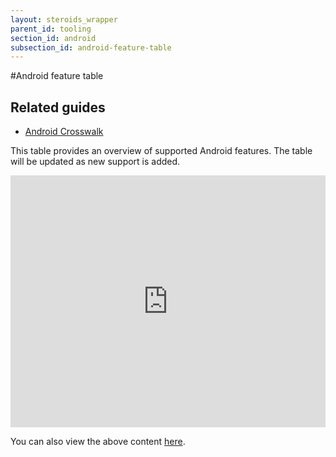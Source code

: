 ```yaml
---
layout: steroids_wrapper
parent_id: tooling
section_id: android
subsection_id: android-feature-table
---
```


<section class="docs-section" id="android-feature-table">
#Android feature table

## Related guides

- [Android Crosswalk][crosswalk-guide]

This table provides an overview of supported Android features. The table will be updated as new support is added.

<div style="position:relative;padding-bottom:80%;width:100%">
<embed src="https://docs.google.com/a/appgyverlabs.com/spreadsheets/d/1MjfSvJ324dyvcR4eTkQhm70MsZAnved-Vl2OnJVdN6k/pubhtml" style="position:absolute;top:0;left:0;width:100%;height:100%">
</div>

You can also view the above content [here][table-link].

</section>

[crosswalk-guide]: /tooling/wrapper/android/android-crosswalk/
[table-link]: https://docs.google.com/a/appgyverlabs.com/spreadsheets/d/1MjfSvJ324dyvcR4eTkQhm70MsZAnved-Vl2OnJVdN6k/pubhtml

